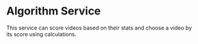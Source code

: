 # Algorithm Service

This service can score videos based on their stats and choose a video by its score using calculations.
